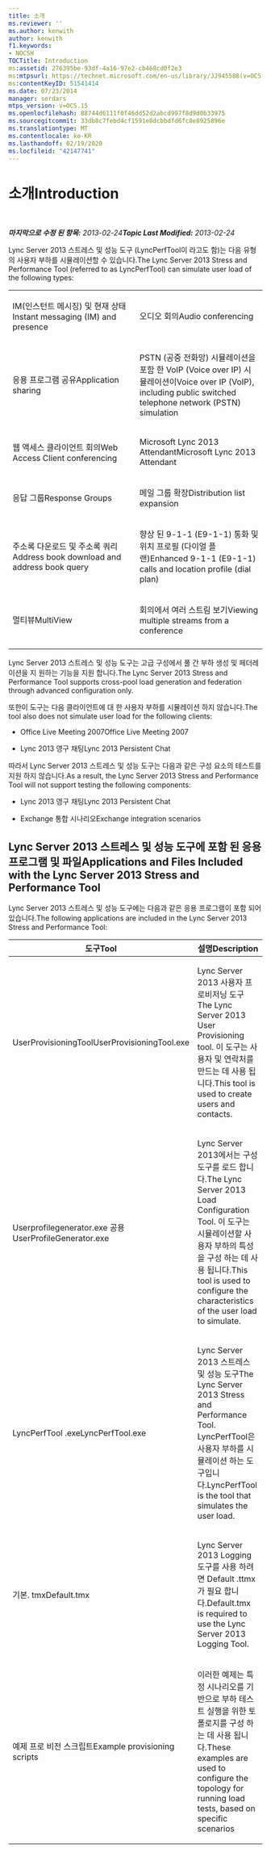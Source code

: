 ```yaml
---
title: 소개
ms.reviewer: ''
ms.author: kenwith
author: kenwith
f1.keywords:
- NOCSH
TOCTitle: Introduction
ms:assetid: 276395be-93df-4a16-97e2-cb468cd0f2e3
ms:mtpsurl: https://technet.microsoft.com/en-us/library/JJ945588(v=OCS.15)
ms:contentKeyID: 51541414
ms.date: 07/23/2014
manager: serdars
mtps_version: v=OCS.15
ms.openlocfilehash: 88744d6111f0f46dd52d2abcd997f8d9d0b33975
ms.sourcegitcommit: 33db8c7febd4cf1591e8dcbbdfd6fc8e8925896e
ms.translationtype: MT
ms.contentlocale: ko-KR
ms.lasthandoff: 02/19/2020
ms.locfileid: "42147741"
---
```

<div data-xmlns="http://www.w3.org/1999/xhtml">

<div class="topic" data-xmlns="http://www.w3.org/1999/xhtml" data-msxsl="urn:schemas-microsoft-com:xslt" data-cs="http://msdn.microsoft.com/">

<div data-asp="https://msdn2.microsoft.com/asp">

# <a name="introduction"></a><span data-ttu-id="01f69-102">소개</span><span class="sxs-lookup"><span data-stu-id="01f69-102">Introduction</span></span>

</div>

<div id="mainSection">

<div id="mainBody">

<span> </span>

<span data-ttu-id="01f69-103">_**마지막으로 수정 된 항목:** 2013-02-24_</span><span class="sxs-lookup"><span data-stu-id="01f69-103">_**Topic Last Modified:** 2013-02-24_</span></span>

<span data-ttu-id="01f69-104">Lync Server 2013 스트레스 및 성능 도구 (LyncPerfTool이 라고도 함)는 다음 유형의 사용자 부하를 시뮬레이션할 수 있습니다.</span><span class="sxs-lookup"><span data-stu-id="01f69-104">The Lync Server 2013 Stress and Performance Tool (referred to as LyncPerfTool) can simulate user load of the following types:</span></span>


<table>
<colgroup>
<col style="width: 50%" />
<col style="width: 50%" />
</colgroup>
<tbody>
<tr class="odd">
<td><p><span data-ttu-id="01f69-105">IM(인스턴트 메시징) 및 현재 상태</span><span class="sxs-lookup"><span data-stu-id="01f69-105">Instant messaging (IM) and presence</span></span></p></td>
<td><p><span data-ttu-id="01f69-106">오디오 회의</span><span class="sxs-lookup"><span data-stu-id="01f69-106">Audio conferencing</span></span></p></td>
</tr>
<tr class="even">
<td><p><span data-ttu-id="01f69-107">응용 프로그램 공유</span><span class="sxs-lookup"><span data-stu-id="01f69-107">Application sharing</span></span></p></td>
<td><p><span data-ttu-id="01f69-108">PSTN (공중 전화망) 시뮬레이션을 포함 한 VoIP (Voice over IP) 시뮬레이션이</span><span class="sxs-lookup"><span data-stu-id="01f69-108">Voice over IP (VoIP), including public switched telephone network (PSTN) simulation</span></span></p></td>
</tr>
<tr class="odd">
<td><p><span data-ttu-id="01f69-109">웹 액세스 클라이언트 회의</span><span class="sxs-lookup"><span data-stu-id="01f69-109">Web Access Client conferencing</span></span></p></td>
<td><p><span data-ttu-id="01f69-110">Microsoft Lync 2013 Attendant</span><span class="sxs-lookup"><span data-stu-id="01f69-110">Microsoft Lync 2013 Attendant</span></span></p></td>
</tr>
<tr class="even">
<td><p><span data-ttu-id="01f69-111">응답 그룹</span><span class="sxs-lookup"><span data-stu-id="01f69-111">Response Groups</span></span></p></td>
<td><p><span data-ttu-id="01f69-112">메일 그룹 확장</span><span class="sxs-lookup"><span data-stu-id="01f69-112">Distribution list expansion</span></span></p></td>
</tr>
<tr class="odd">
<td><p><span data-ttu-id="01f69-113">주소록 다운로드 및 주소록 쿼리</span><span class="sxs-lookup"><span data-stu-id="01f69-113">Address book download and address book query</span></span></p></td>
<td><p><span data-ttu-id="01f69-114">향상 된 9-1-1 (E9-1-1) 통화 및 위치 프로필 (다이얼 플랜)</span><span class="sxs-lookup"><span data-stu-id="01f69-114">Enhanced 9-1-1 (E9-1-1) calls and location profile (dial plan)</span></span></p></td>
</tr>
<tr class="even">
<td><p><span data-ttu-id="01f69-115">멀티뷰</span><span class="sxs-lookup"><span data-stu-id="01f69-115">MultiView</span></span></p></td>
<td><p><span data-ttu-id="01f69-116">회의에서 여러 스트림 보기</span><span class="sxs-lookup"><span data-stu-id="01f69-116">Viewing multiple streams from a conference</span></span></p></td>
</tr>
<tr class="odd">
<td></td>
<td></td>
</tr>
</tbody>
</table>


<span data-ttu-id="01f69-117">Lync Server 2013 스트레스 및 성능 도구는 고급 구성에서 풀 간 부하 생성 및 페더레이션을 지 원하는 기능을 지원 합니다.</span><span class="sxs-lookup"><span data-stu-id="01f69-117">The Lync Server 2013 Stress and Performance Tool supports cross-pool load generation and federation through advanced configuration only.</span></span>

<span data-ttu-id="01f69-118">또한이 도구는 다음 클라이언트에 대 한 사용자 부하를 시뮬레이션 하지 않습니다.</span><span class="sxs-lookup"><span data-stu-id="01f69-118">The tool also does not simulate user load for the following clients:</span></span>

  - <span data-ttu-id="01f69-119">Office Live Meeting 2007</span><span class="sxs-lookup"><span data-stu-id="01f69-119">Office Live Meeting 2007</span></span>

  - <span data-ttu-id="01f69-120">Lync 2013 영구 채팅</span><span class="sxs-lookup"><span data-stu-id="01f69-120">Lync 2013 Persistent Chat</span></span>

<span data-ttu-id="01f69-121">따라서 Lync Server 2013 스트레스 및 성능 도구는 다음과 같은 구성 요소의 테스트를 지원 하지 않습니다.</span><span class="sxs-lookup"><span data-stu-id="01f69-121">As a result, the Lync Server 2013 Stress and Performance Tool will not support testing the following components:</span></span>

  - <span data-ttu-id="01f69-122">Lync 2013 영구 채팅</span><span class="sxs-lookup"><span data-stu-id="01f69-122">Lync 2013 Persistent Chat</span></span>

  - <span data-ttu-id="01f69-123">Exchange 통합 시나리오</span><span class="sxs-lookup"><span data-stu-id="01f69-123">Exchange integration scenarios</span></span>

<div>

## <a name="applications-and-files-included-with-the-lync-server-2013-stress-and-performance-tool"></a><span data-ttu-id="01f69-124">Lync Server 2013 스트레스 및 성능 도구에 포함 된 응용 프로그램 및 파일</span><span class="sxs-lookup"><span data-stu-id="01f69-124">Applications and Files Included with the Lync Server 2013 Stress and Performance Tool</span></span>

<span data-ttu-id="01f69-125">Lync Server 2013 스트레스 및 성능 도구에는 다음과 같은 응용 프로그램이 포함 되어 있습니다.</span><span class="sxs-lookup"><span data-stu-id="01f69-125">The following applications are included in the Lync Server 2013 Stress and Performance Tool:</span></span>


<table>
<colgroup>
<col style="width: 50%" />
<col style="width: 50%" />
</colgroup>
<thead>
<tr class="header">
<th><span data-ttu-id="01f69-126">도구</span><span class="sxs-lookup"><span data-stu-id="01f69-126">Tool</span></span></th>
<th><span data-ttu-id="01f69-127">설명</span><span class="sxs-lookup"><span data-stu-id="01f69-127">Description</span></span></th>
</tr>
</thead>
<tbody>
<tr class="odd">
<td><p><span data-ttu-id="01f69-128">UserProvisioningTool</span><span class="sxs-lookup"><span data-stu-id="01f69-128">UserProvisioningTool.exe</span></span></p></td>
<td><p><span data-ttu-id="01f69-129">Lync Server 2013 사용자 프로비저닝 도구</span><span class="sxs-lookup"><span data-stu-id="01f69-129">The Lync Server 2013 User Provisioning tool.</span></span> <span data-ttu-id="01f69-130">이 도구는 사용자 및 연락처를 만드는 데 사용 됩니다.</span><span class="sxs-lookup"><span data-stu-id="01f69-130">This tool is used to create users and contacts.</span></span></p></td>
</tr>
<tr class="even">
<td><p><span data-ttu-id="01f69-131">Userprofilegenerator.exe 공용</span><span class="sxs-lookup"><span data-stu-id="01f69-131">UserProfileGenerator.exe</span></span></p></td>
<td><p><span data-ttu-id="01f69-132">Lync Server 2013에서는 구성 도구를 로드 합니다.</span><span class="sxs-lookup"><span data-stu-id="01f69-132">The Lync Server 2013 Load Configuration Tool.</span></span> <span data-ttu-id="01f69-133">이 도구는 시뮬레이션할 사용자 부하의 특성을 구성 하는 데 사용 됩니다.</span><span class="sxs-lookup"><span data-stu-id="01f69-133">This tool is used to configure the characteristics of the user load to simulate.</span></span></p></td>
</tr>
<tr class="odd">
<td><p><span data-ttu-id="01f69-134">LyncPerfTool .exe</span><span class="sxs-lookup"><span data-stu-id="01f69-134">LyncPerfTool.exe</span></span></p></td>
<td><p><span data-ttu-id="01f69-135">Lync Server 2013 스트레스 및 성능 도구</span><span class="sxs-lookup"><span data-stu-id="01f69-135">The Lync Server 2013 Stress and Performance Tool.</span></span> <span data-ttu-id="01f69-136">LyncPerfTool은 사용자 부하를 시뮬레이션 하는 도구입니다.</span><span class="sxs-lookup"><span data-stu-id="01f69-136">LyncPerfTool is the tool that simulates the user load.</span></span></p></td>
</tr>
<tr class="even">
<td><p><span data-ttu-id="01f69-137">기본. tmx</span><span class="sxs-lookup"><span data-stu-id="01f69-137">Default.tmx</span></span></p></td>
<td><p><span data-ttu-id="01f69-138">Lync Server 2013 Logging 도구를 사용 하려면 Default .ttmx가 필요 합니다.</span><span class="sxs-lookup"><span data-stu-id="01f69-138">Default.tmx is required to use the Lync Server 2013 Logging Tool.</span></span></p></td>
</tr>
<tr class="odd">
<td><p><span data-ttu-id="01f69-139">예제 프로 비전 스크립트</span><span class="sxs-lookup"><span data-stu-id="01f69-139">Example provisioning scripts</span></span></p></td>
<td><p><span data-ttu-id="01f69-140">이러한 예제는 특정 시나리오를 기반으로 부하 테스트 실행을 위한 토폴로지를 구성 하는 데 사용 됩니다.</span><span class="sxs-lookup"><span data-stu-id="01f69-140">These examples are used to configure the topology for running load tests, based on specific scenarios</span></span></p></td>
</tr>
</tbody>
</table>


</div>

</div>

<span> </span>

</div>

</div>

</div>

